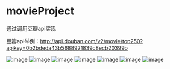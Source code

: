 # movieProject

通过调用豆瓣api实现



豆瓣api举例：http://api.douban.com/v2/movie/top250?apikey=0b2bdeda43b5688921839c8ecb20399b



![image](https://github.com/superchao1024/movieProject/blob/master/image/01.png)
![image](https://github.com/superchao1024/movieProject/blob/master/image/02.png)
![image](https://github.com/superchao1024/movieProject/blob/master/image/03.png)
![image](https://github.com/superchao1024/movieProject/blob/master/image/04.png)
![image](https://github.com/superchao1024/movieProject/blob/master/image/05.png)
![image](https://github.com/superchao1024/movieProject/blob/master/image/06.png)
![image](https://github.com/superchao1024/movieProject/blob/master/image/07.png)
